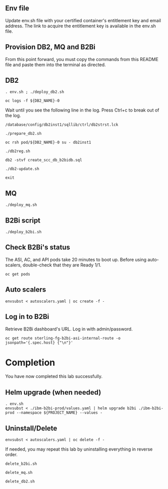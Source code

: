
## Env file
Update env.sh file with your certified container's entitlement key and email address. The link to acquire the entitlement key is available in the env.sh file.

## Provision DB2, MQ and B2Bi

From this point forward, you must copy the commands from this README file and paste them into the terminal as directed.

## DB2
```
. env.sh ; ./deploy_db2.sh
```
```
oc logs -f ${DB2_NAME}-0
```
Wait until you see the following line in the log. Press Ctrl+c to break out of the log.
```
/database/config/db2inst1/sqllib/ctrl/db2strst.lck
```
```
./prepare_db2.sh
```
```
oc rsh pod/${DB2_NAME}-0 su - db2inst1
```
```
./db2reg.sh
```
```
db2 -stvf create_scc_db_b2bidb.sql
```
```
./db2-update.sh
```
```
exit
```

## MQ
```
./deploy_mq.sh
```

## B2Bi script
```
./deploy_b2bi.sh
```

## Check B2Bi's status
The ASI, AC, and API pods take 20 minutes to boot up. Before using auto-scalers, double-check that they are Ready 1/1.
```
oc get pods
```

## Auto scalers
```
envsubst < autoscalers.yaml | oc create -f -
```

## Log in to B2Bi
Retrieve B2Bi dashboard's URL. Log in with admin/password.
```
oc get route sterling-fg-b2bi-asi-internal-route -o jsonpath='{.spec.host} {"\n"}'
```

# Completion
You have now completed this lab successfully.


## Helm upgrade (when needed)
```
. env.sh
envsubst < ./ibm-b2bi-prod/values.yaml | helm upgrade b2bi ./ibm-b2bi-prod --namespace ${PROJECT_NAME} --values -
```

## Uninstall/Delete
```
envsubst < autoscalers.yaml | oc delete -f -
```

If needed, you may repeat this lab by uninstalling everything in reverse order.
```
delete_b2bi.sh
```
```
delete_mq.sh
```
```
delete_db2.sh
```
